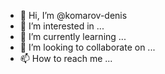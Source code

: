 - 👋 Hi, I’m @komarov-denis
- 👀 I’m interested in ...
- 🌱 I’m currently learning ...
- 💞️ I’m looking to collaborate on ...
- 📫 How to reach me ...

<!---
komarov-denys/komarov-denys is a ✨ special ✨ repository because its `README.md` (this file) appears on your GitHub profile.
You can click the Preview link to take a look at your changes.
--->
